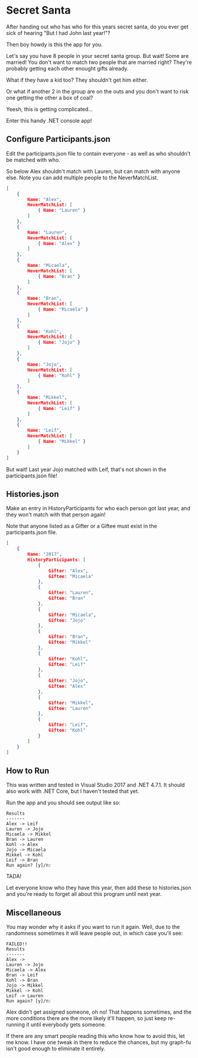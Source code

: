 # Secret Santa

After handing out who has who for this years secret santa, do you ever get sick of hearing "But I had John last year!"? 

Then boy howdy is this the app for you.

Let's say you have 8 people in your secret santa group. But wait! Some are married! You don't want to match two people that are married right?
They're probably getting each other enought gifts already.

What if they have a kid too? They shouldn't get him either. 

Or what if another 2 in the group are on the outs and you
don't want to risk one getting the other a box of coal?

Yeesh, this is getting complicated...

Enter this handy .NET console app!

## Configure Participants.json

Edit the participants.json file to contain everyone - as well as who shouldn't be matched with who.

So below Alex shouldn't match with Lauren, but can match with anyone else. Note you can add multiple people to the NeverMatchList.

```json
[
	{
		Name: "Alex",
		NeverMatchList: [
			{ Name: "Lauren" }
		]
	},
	{
		Name: "Lauren",
		NeverMatchList: [
			{ Name: "Alex" }
		]
	},
	{
		Name: "Micaela",
		NeverMatchList: [
			{ Name: "Bran" }
		]
	},
	{
		Name: "Bran",
		NeverMatchList: [
			{ Name: "Micaela" }
		]
	},
	{
		Name: "Kohl",
		NeverMatchList: [
			{ Name: "Jojo" }
		]
	},
	{
		Name: "Jojo",
		NeverMatchList: [
			{ Name: "Kohl" }
		]
	},
	{
		Name: "Mikkel",
		NeverMatchList: [
			{ Name: "Leif" }
		]
	},
	{
		Name: "Leif",
		NeverMatchList: [
			{ Name: "Mikkel" }
		]
	}
]
```

But wait! Last year Jojo matched with Leif, that's not shown in the participants.json file!

## Histories.json

Make an entry in HistoryParticipants for who each person got last year, and they won't match with that person again!

Note that anyone listed as a Gifter or a Giftee must exist in the participants.json file.

```json
[
	{
		Name: "2017",
		HistoryParticipants: [
			{
				Gifter: "Alex",
				Giftee: "Micaela"
			},
			{
				Gifter: "Lauren",
				Giftee: "Bran"
			},
			{
				Gifter: "Micaela",
				Giftee: "Jojo"
			},
			{
				Gifter: "Bran",
				Giftee: "Mikkel"
			},
			{
				Gifter: "Kohl",
				Giftee: "Leif"
			},
			{
				Gifter: "Jojo",
				Giftee: "Alex"
			},
			{
				Gifter: "Mikkel",
				Giftee: "Lauren"
			},
			{
				Gifter: "Leif",
				Giftee: "Kohl"
			}
		]
	}
]
```

## How to Run

This was written and tested in Visual Studio 2017 and .NET 4.7.1. It should also work with .NET Core, but I haven't tested that yet.

Run the app and you should see output like so:

```
Results
-------
Alex -> Leif
Lauren -> Jojo
Micaela -> Mikkel
Bran -> Lauren
Kohl -> Alex
Jojo -> Micaela
Mikkel -> Kohl
Leif -> Bran
Run again? [y]/n:
```

TADA!

Let everyone know who they have this year, then add these to histories.json and you're ready to forget all about this program until next year.

## Miscellaneous

You may wonder why it asks if you want to run it again. Well, due to the randomness sometimes it will leave people out, in which case you'll see:

```
FAILED!!
Results
-------
Alex ->
Lauren -> Jojo
Micaela -> Alex
Bran -> Leif
Kohl -> Bran
Jojo -> Mikkel
Mikkel -> Kohl
Leif -> Lauren
Run again? [y]/n:
```

Alex didn't get assigned someone, oh no! That happens sometimes, and the more conditions there are the more likely it'll happen, so just keep re-running it until everybody gets someone.

If there are any smart people reading this who know how to avoid this, let me know. I have one tweak in there to reduce the chances, but my graph-fu isn't good enough to eliminate it entirely.

